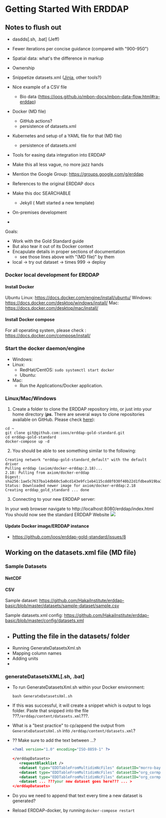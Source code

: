 # Getting Started With ERDDAP

## Notes to flush out


  - dasdds[.sh, .bat] (Jeff)
  - Fewer iterations per concise guidance (compared with "900-950")
  - Spatial data: what's the difference in markup
  - Ownership
  - Snippetize datasets.xml ([Jinja](https://jinja.palletsprojects.com/en/3.1.x/), other tools?)  
  - Nice example of a CSV file
      - Bio data (https://ioos.github.io/mbon-docs/mbon-data-flow.html#ra-erddap)
- Docker (MD file)
  - GitHub actions?
  - persistence of datasets.xml 
- Kubernetes and setup of a YAML file for that (MD file)
  - persistence of datasets.xml
- Tools for easing data integration into ERDDAP
- Make this all less vague, no more jazz hands
- Mention the Google Group: https://groups.google.com/g/erddap
- References to the original ERDDAP docs
- Make this doc SEARCHABLE
  - Jekyll ( Matt started a new template)

- On-premises development
- 
Goals:

- Work with the Gold Standard guide
- But also tear it out of its Docker context
- Encapulate details in proper sections of documentation
  - see those lines above with "(MD file)" by them
- local -> try out dataset -> times 999 -> deploy


### Docker local development for ERDDAP
#### Install Docker 

Ubuntu Linux: https://docs.docker.com/engine/install/ubuntu/
Windows: https://docs.docker.com/desktop/windows/install/
Mac: https://docs.docker.com/desktop/mac/install/

#### Install Docker compose 
For all operating system, please check : https://docs.docker.com/compose/install/

### Start the docker daemon/engine

- Windows:
- Linux:
  - RedHat/CentOS: ```sudo systemctl start docker``` 
  - Ubuntu: 
- Mac: 
  - Run the Applications/Docker application.

### Linux/Mac/Windows


1. Create a folder to clone the ERDDAP repository into, or just into your home directory (***ps.*** There are several ways to clone repositories available on GitHub. Please check [here](https://docs.github.com/en/get-started/getting-started-with-git/about-remote-repositories)):

```
cd ~
git clone git@github.com:ioos/erddap-gold-standard.git
cd erddap-gold-standard
docker-compose up -d

```

2. You should be able to see something similar to the following:

```
Creating network "erddap-gold-standard_default" with the default driver
Pulling erddap (axiom/docker-erddap:2.18)...
2.18: Pulling from axiom/docker-erddap
Digest: sha256:1ae5c7637ba14db60c5a0cd143e9fc1eb4115cdd8f030f40b22d1fdbea919ba3
Status: Downloaded newer image for axiom/docker-erddap:2.18
Creating erddap_gold_standard ... done
```

3. Connecting to your new ERDDAP server:

In your web browser navigate to
http://localhost:8080/erddap/index.html
You should now see the standard ERDDAP Website
![](https://i.imgur.com/Ae9vWmH.png)

#### Update Docker image/ERDDAP instance
* https://github.com/ioos/erddap-gold-standard/issues/8

## Working on the datasets.xml file (MD file)

### Sample Datasets

#### NetCDF

#### CSV

Sample dataset:
https://github.com/HakaiInstitute/erddap-basic/blob/master/datasets/sample-dataset/sample.csv

Sample datasets.xml config:
https://github.com/HakaiInstitute/erddap-basic/blob/master/config/datasets.xml

- Putting the file in the datasets/ folder
    - 
- Running GenerateDatasetsXml.sh
- Mapping column names
- Adding units
- 

### generateDatasetsXML[.sh, .bat]

- To run GenerateDatasetsXml.sh within your Docker environment:

    `bash GenerateDatasetsXml.sh`

- If this was successful, it will create a snippet which is output to logs folder. Paste that snipped into the file ???`/erddap/content/datasets.xml`???. 


- What is a "best practice" to cp/append the output from `GenerateDatasetsXml.sh` into `/erddap/content/datasets.xml`?

- ?? Make sure to add the text between ...?
     
     ```xml
    <?xml version="1.0" encoding="ISO-8859-1" ?>
        
    </erddapDatasets>
        <requestBlacklist />
        <dataset type="EDDTableFromMultidimNcFiles" datasetID="morro-bay-bs1-met" active="true"...>
        <dataset type="EDDTableFromMultidimNcFiles" datasetID="org_cormp_cap2" active="true"...>
        <dataset type="EDDTableFromMultidimNcFiles" datasetID="org_cormp_cap2" active="true"...>
        <dataset ... ???your new dataset goes here??? ... >
    </erddapDatasets>     
    ```
          
- Do you we need to append that text every time a new dataset is generated? 


- Reload ERDDAP-docker, by running:`docker-compose restart` 
